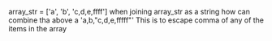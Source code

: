 array_str = ['a', 'b', 'c,d,e,ffff']
when joining array_str as a string how can combine tha above a 'a,b,"c,d,e,fffff"'
This is to escape comma of any of the items in the array